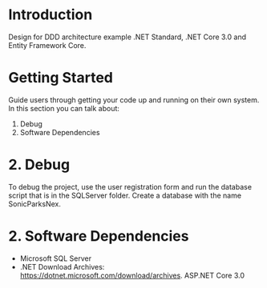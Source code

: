 # Introduction 
Design for DDD architecture example .NET Standard, .NET Core 3.0 and Entity Framework Core. 

# Getting Started
Guide users through getting your code up and running on their own system. In this section you can talk about:
1.	Debug
2.	Software Dependencies

# 2. Debug
To debug the project, use the user registration form and run the database script that is in the SQLServer folder.
Create a database with the name SonicParksNex.

# 2. Software Dependencies
- Microsoft SQL Server
- .NET Download Archives: https://dotnet.microsoft.com/download/archives. ASP.NET Core 3.0
